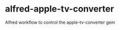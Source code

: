 alfred-apple-tv-converter
=========================

Alfred workflow to control the apple-tv-converter gem